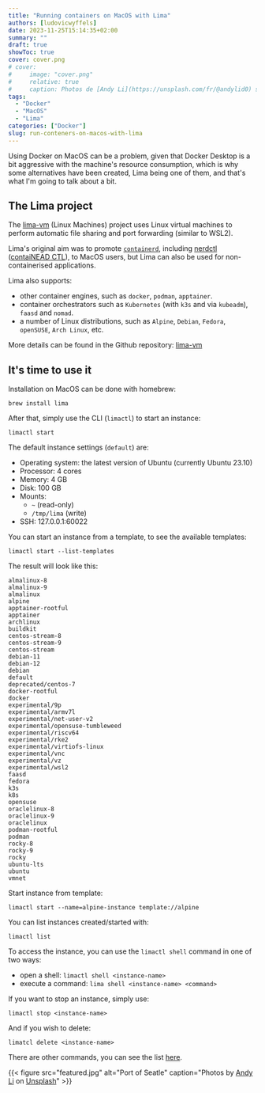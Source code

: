 ```yaml
---
title: "Running containers on MacOS with Lima"
authors: [ludovicwyffels]
date: 2023-11-25T15:14:35+02:00
summary: ""
draft: true
showToc: true
cover: cover.png
# cover:
#     image: "cover.png"
#     relative: true
#     caption: Photos de [Andy Li](https://unsplash.com/fr/@andylid0) sur [Unsplash](https://unsplash.com)
tags:
  - "Docker"
  - "MacOS"
  - "Lima"
categories: ["Docker"]
slug: run-conteners-on-macos-with-lima
---
```



Using Docker on MacOS can be a problem, given that Docker Desktop is a bit aggressive with the machine's resource consumption, which is why some alternatives have been created, Lima being one of them, and that's what I'm going to talk about a bit.

## The Lima project

The [lima-vm](https://lima-vm.io/) (Linux Machines) project uses Linux virtual machines to perform automatic file sharing and port forwarding (similar to WSL2).

Lima's original aim was to promote [`containerd`](https://containerd.io/), including [nerdctl](https://github.com/containerd/nerdctl) ([contaiNEAD CTL](https://github.com/containerd/nerdctl)), to MacOS users, but Lima can also be used for non-containerised applications.

Lima also supports:

- other container engines, such as `docker`, `podman`, `apptainer`.
- container orchestrators such as `Kubernetes` (with `k3s` and via `kubeadm`), `faasd` and `nomad`.
- a number of Linux distributions, such as `Alpine`, `Debian`, `Fedora`, `openSUSE`, `Arch Linux`, etc.

More details can be found in the Github repository: [lima-vm](https://github.com/lima-vm/lima)

## It's time to use it

Installation on MacOS can be done with homebrew:

```shell
brew install lima
```

After that, simply use the CLI (`limactl`) to start an instance:

```shell
limactl start
```

The default instance settings (`default`) are:

- Operating system: the latest version of Ubuntu (currently Ubuntu 23.10)
- Processor: 4 cores
- Memory: 4 GB
- Disk: 100 GB
- Mounts:
  - `~` (read-only)
  - `/tmp/lima` (write)
- SSH: 127.0.0.1:60022

You can start an instance from a template, to see the available templates:

```shell
limactl start --list-templates
```

The result will look like this:

```text
almalinux-8
almalinux-9
almalinux
alpine
apptainer-rootful
apptainer
archlinux
buildkit
centos-stream-8
centos-stream-9
centos-stream
debian-11
debian-12
debian
default
deprecated/centos-7
docker-rootful
docker
experimental/9p
experimental/armv7l
experimental/net-user-v2
experimental/opensuse-tumbleweed
experimental/riscv64
experimental/rke2
experimental/virtiofs-linux
experimental/vnc
experimental/vz
experimental/wsl2
faasd
fedora
k3s
k8s
opensuse
oraclelinux-8
oraclelinux-9
oraclelinux
podman-rootful
podman
rocky-8
rocky-9
rocky
ubuntu-lts
ubuntu
vmnet
```

Start instance from template:

```shell
limactl start --name=alpine-instance template://alpine
```

You can list instances created/started with:

```shell
limactl list
```

To access the instance, you can use the `limactl shell` command in one of two ways:

- open a shell: `limactl shell <instance-name>`
- execute a command: `lima shell <instance-name> <command>`

If you want to stop an instance, simply use:

```shell
limactl stop <instance-name>
```

And if you wish to delete:

```shell
limatcl delete <instance-name>
```

There are other commands, you can see the list [here](https://lima-vm.io/docs/reference/).

{{< figure
    src="featured.jpg"
    alt="Port of Seatle"
    caption="Photos by [Andy Li](https://unsplash.com/fr/@andylid0) on [Unsplash](https://unsplash.com)"
    >}}
